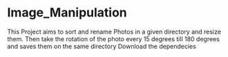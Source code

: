 # Image_Manipulation
This Project aims to sort and rename Photos in a given directory and resize them. Then take the rotation of the photo every 15 degrees till 180 degrees and saves them on the same directory
Download the dependecies
